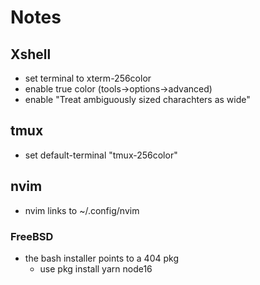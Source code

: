 # Notes
## Xshell
- set terminal to xterm-256color
- enable true color (tools->options->advanced)
- enable "Treat ambiguously sized charachters as wide"
## tmux
- set default-terminal "tmux-256color"

## nvim
- nvim links to ~/.config/nvim
### FreeBSD
- the bash installer points to a 404 pkg
	- use pkg install yarn node16
